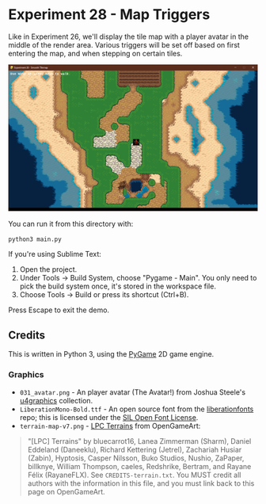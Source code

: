 # Experiment 28 - Map Triggers

Like in Experiment 26, we'll display the tile map with a player avatar in the
middle of the render area. Various triggers will be set off based on first
entering the map, and when stepping on certain tiles.

![Experiment 28 - Map Triggers](experiment.png)

You can run it from this directory with:

```sh
python3 main.py
```

If you're using Sublime Text:

1. Open the project.
1. Under Tools -> Build System, choose "Pygame - Main". You only need to pick
   the build system once, it's stored in the workspace file.
1. Choose Tools -> Build or press its shortcut (Ctrl+B).

Press Escape to exit the demo.

## Credits

This is written in Python 3, using the [PyGame](https://www.pygame.org/news) 2D
game engine.

### Graphics

* `031_avatar.png` - An player avatar (The Avatar!) from Joshua Steele's
  [u4graphics](https://github.com/jahshuwaa/u4graphics) collection.
* `LiberationMono-Bold.ttf` - An open source font from the
  [liberationfonts](https://github.com/liberationfonts/liberation-fonts) repo;
  this is licensed under the
  [SIL Open Font License](https://github.com/liberationfonts/liberation-fonts/blob/master/LICENSE).
* `terrain-map-v7.png` -
  [LPC Terrains](https://opengameart.org/content/lpc-terrains) from OpenGameArt:

> "[LPC] Terrains" by bluecarrot16, Lanea Zimmerman (Sharm), Daniel Eddeland
> (Daneeklu), Richard Kettering (Jetrel), Zachariah Husiar (Zabin), Hyptosis,
> Casper Nilsson, Buko Studios, Nushio, ZaPaper, billknye, William Thompson,
> caeles, Redshrike, Bertram, and Rayane Félix (RayaneFLX). See
> `CREDITS-terrain.txt`. You MUST credit all authors with the information in
> this file, and you must link back to this page on OpenGameArt.
